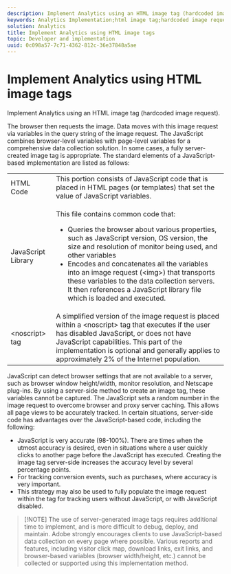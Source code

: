 ```yaml
---
description: Implement Analytics using an HTML image tag (hardcoded image request).
keywords: Analytics Implementation;html image tag;hardcoded image request
solution: Analytics
title: Implement Analytics using HTML image tags
topic: Developer and implementation
uuid: 0c098a57-7c71-4362-812c-36e37848a5ae
---
```


# Implement Analytics using HTML image tags

Implement Analytics using an HTML image tag (hardcoded image request).

The browser then requests the image. Data moves with this image request via variables in the query string of the image request. The JavaScript combines browser-level variables with page-level variables for a comprehensive data collection solution. In some cases, a fully server-created image tag is appropriate. The standard elements of a JavaScript-based implementation are listed as follows: 

<table id="table_20BBE4387F234CF199E6C99741AF265C"> 
 <tbody> 
  <tr> 
   <td> HTML Code </td> 
   <td> This portion consists of JavaScript code that is placed in HTML pages (or templates) that set the value of JavaScript variables. </td> 
  </tr> 
  <tr> 
   <td> JavaScript Library </td> 
   <td> <p>This file contains common code that: </p> 
    <ul id="ul_ED50D66F2B2B476E8D9063099995998D"> 
     <li id="li_E88F6F28EC8946469ADCEAFF2F0A4EBA">Queries the browser about various properties, such as JavaScript version, OS version, the size and resolution of monitor being used, and other variables </li> 
     <li id="li_5CEBE37709D943B7921447FA7054A565">Encodes and concatenates all the variables into an image request (&lt;img&gt;) that transports these variables to the data collection servers. It then references a JavaScript library file which is loaded and executed. </li> 
    </ul> </td> 
  </tr> 
  <tr> 
   <td> &lt;noscript&gt; tag </td> 
   <td> A simplified version of the image request is placed within a &lt;noscript&gt; tag that executes if the user has disabled JavaScript, or does not have JavaScript capabilities. This part of the implementation is optional and generally applies to approximately 2% of the Internet population. </td> 
  </tr> 
 </tbody> 
</table>

JavaScript can detect browser settings that are not available to a server, such as browser window height/width, monitor resolution, and Netscape plug-ins. By using a server-side method to create an image tag, these variables cannot be captured. The JavaScript sets a random number in the image request to overcome browser and proxy server caching. This allows all page views to be accurately tracked. In certain situations, server-side code has advantages over the JavaScript-based code, including the following:

* JavaScript is very accurate (98-100%). There are times when the utmost accuracy is desired, even in situations where a user quickly clicks to another page before the JavaScript has executed. Creating the image tag server-side increases the accuracy level by several percentage points.
* For tracking conversion events, such as purchases, where accuracy is very important.
* This strategy may also be used to fully populate the image request within the <noscript> tag for tracking users without JavaScript, or with JavaScript disabled.

> [!NOTE] The use of server-generated image tags requires additional time to implement, and is more difficult to debug, deploy, and maintain. Adobe strongly encourages clients to use JavaScript-based data collection on every page where possible. Various reports and features, including visitor click map, download links, exit links, and browser-based variables (browser width/height, etc.) cannot be collected or supported using this implementation method.

